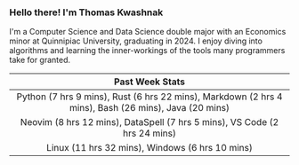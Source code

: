 
### Hello there! I'm Thomas Kwashnak

I'm a Computer Science and Data Science double major with an Economics
minor at Quinnipiac University, graduating in 2024.
I enjoy diving into algorithms and learning the inner-workings of the tools
many programmers take for granted.

| Past Week Stats |
| :---: |
| Python (7 hrs 9 mins), Rust (6 hrs 22 mins), Markdown (2 hrs 4 mins), Bash (26 mins), Java (20 mins) |
| Neovim (8 hrs 12 mins), DataSpell (7 hrs 5 mins), VS Code (2 hrs 24 mins) |
| Linux (11 hrs 32 mins), Windows (6 hrs 10 mins) |


